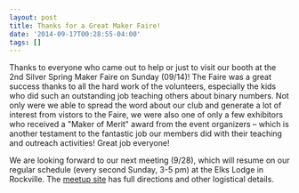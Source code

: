 ```yaml
---
layout: post
title: Thanks for a Great Maker Faire!
date: '2014-09-17T00:28:55-04:00'
tags: []
---
```

Thanks to everyone who came out to help or just to visit our booth at the 2nd Silver Spring Maker Faire on Sunday (09/14)! The Faire was a great success thanks to all the hard work of the volunteers, especially the kids who did such an outstanding job teaching others about binary numbers. Not only were we able to spread the word about our club and generate a lot of interest from vistors to the Faire, we were also one of only a few exhibitors who received a "Maker of Merit" award from the event organizers &ndash; which is another testament to the fantastic job our members did with their teaching and outreach activities! Great job everyone!

We are looking forward to our next meeting (9/28), which will resume on our regular schedule (every second Sunday, 3-5 pm) at the Elks Lodge in Rockville.  The [meetup site](http://www.meetup.com/CoderDojoDC/events/201207262/, "CoderDojoDC on meetup.com") has full directions and other logistical details.

